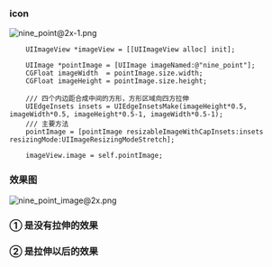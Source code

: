 ### icon
![nine_point@2x-1.png](http://upload-images.jianshu.io/upload_images/1878171-6ecc817e31493743.png?imageMogr2/auto-orient/strip%7CimageView2/2/w/1240)
```
    UIImageView *imageView = [[UIImageView alloc] init];
    
    UIImage *pointImage = [UIImage imageNamed:@"nine_point"];
    CGFloat imageWidth  = pointImage.size.width;
    CGFloat imageHeight = pointImage.size.height;

    /// 四个内边距合成中间的方形，方形区域向四方拉伸
    UIEdgeInsets insets = UIEdgeInsetsMake(imageHeight*0.5, imageWidth*0.5, imageHeight*0.5-1, imageWidth*0.5-1);
    /// 主要方法
    pointImage = [pointImage resizableImageWithCapInsets:insets resizingMode:UIImageResizingModeStretch];
    
    imageView.image = self.pointImage;
```

### 效果图
![nine_point_image@2x.png](http://upload-images.jianshu.io/upload_images/1878171-81087b22ad8df6b8.png?imageMogr2/auto-orient/strip%7CimageView2/2/w/1240)



### ① 是没有拉伸的效果
### ② 是拉伸以后的效果




